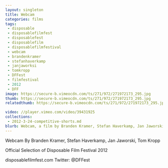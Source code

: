 ```yaml
---
layout: singleton
title: Webcam
categories: films
tags:
 - disposable
 - disposablefilmfest
 - disposablefest
 - disposablefilm
 - disposablefilmfestival
 - webcam
 - brandenkramer
 - stefanhaverkamp
 - janjaworksi
 - tomkropp
 - DFFest
 - filmfestival
 - 2012
 - DFF
image: https://secure-b.vimeocdn.com/ts/271/972/271972173_295.jpg
thumb: https://secure-b.vimeocdn.com/ts/271/972/271972173_295.jpg
relatedthumb: https://secure-b.vimeocdn.com/ts/271/972/271972173_295.jpg

video: //player.vimeo.com/video/39431925
collections:
 - 2012-3-24-competitive-shorts.md
blurb: Webcam, a film by Branden Kramer, Stefan Haverkamp, Jan Jaworski, Tom Kropp.
---
```


Webcam
By Branden Kramer, Stefan Haverkamp, Jan Jaworski, Tom Kropp

Official Selection of Disposable Film Festival 2012

disposablefilmfest.com
Twitter: @DFFest